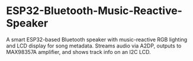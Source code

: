# ESP32-Bluetooth-Music-Reactive-Speaker
A smart ESP32-based Bluetooth speaker with music-reactive RGB lighting and LCD display for song metadata. Streams audio via A2DP, outputs to MAX98357A amplifier, and shows track info on an I2C LCD.
